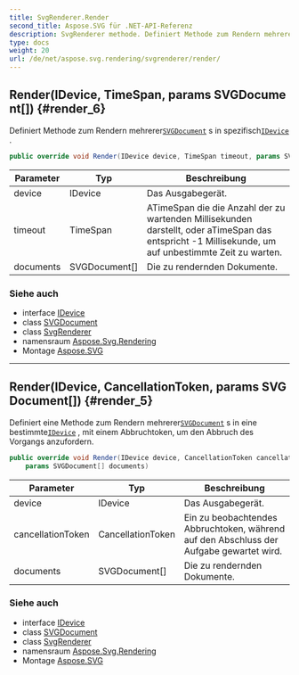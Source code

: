 ```yaml
---
title: SvgRenderer.Render
second_title: Aspose.SVG für .NET-API-Referenz
description: SvgRenderer methode. Definiert Methode zum Rendern mehrererSVGDocument s in spezifischIDevice .
type: docs
weight: 20
url: /de/net/aspose.svg.rendering/svgrenderer/render/
---
```

## Render(IDevice, TimeSpan, params SVGDocument[]) {#render_6}

Definiert Methode zum Rendern mehrerer[`SVGDocument`](../../../aspose.svg/svgdocument/) s in spezifisch[`IDevice`](../../idevice/) .

```csharp
public override void Render(IDevice device, TimeSpan timeout, params SVGDocument[] documents)
```

| Parameter | Typ | Beschreibung |
| --- | --- | --- |
| device | IDevice | Das Ausgabegerät. |
| timeout | TimeSpan | ATimeSpan die die Anzahl der zu wartenden Millisekunden darstellt, oder aTimeSpan das entspricht -1 Millisekunde, um auf unbestimmte Zeit zu warten. |
| documents | SVGDocument[] | Die zu rendernden Dokumente. |

### Siehe auch

* interface [IDevice](../../idevice/)
* class [SVGDocument](../../../aspose.svg/svgdocument/)
* class [SvgRenderer](../)
* namensraum [Aspose.Svg.Rendering](../../svgrenderer/)
* Montage [Aspose.SVG](../../../)

---

## Render(IDevice, CancellationToken, params SVGDocument[]) {#render_5}

Definiert eine Methode zum Rendern mehrerer[`SVGDocument`](../../../aspose.svg/svgdocument/) s in eine bestimmte[`IDevice`](../../idevice/) , mit einem Abbruchtoken, um den Abbruch des Vorgangs anzufordern.

```csharp
public override void Render(IDevice device, CancellationToken cancellationToken, 
    params SVGDocument[] documents)
```

| Parameter | Typ | Beschreibung |
| --- | --- | --- |
| device | IDevice | Das Ausgabegerät. |
| cancellationToken | CancellationToken | Ein zu beobachtendes Abbruchtoken, während auf den Abschluss der Aufgabe gewartet wird. |
| documents | SVGDocument[] | Die zu rendernden Dokumente. |

### Siehe auch

* interface [IDevice](../../idevice/)
* class [SVGDocument](../../../aspose.svg/svgdocument/)
* class [SvgRenderer](../)
* namensraum [Aspose.Svg.Rendering](../../svgrenderer/)
* Montage [Aspose.SVG](../../../)


